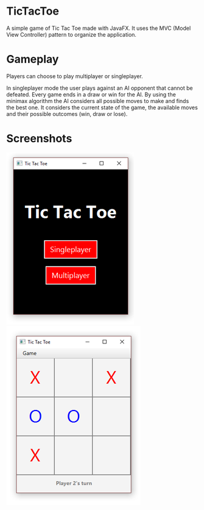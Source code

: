 # TicTacToe

A simple game of Tic Tac Toe made with JavaFX. It uses the MVC (Model View Controller) pattern to organize the application. 

# Gameplay
Players can choose to play multiplayer or singleplayer.

In singleplayer mode the user plays against an AI opponent that cannot be defeated. Every game ends in a draw or win for the AI. By using the minimax algorithm the AI considers all possible moves to make and finds the best one. It considers the current state of the game, the available moves and their possible outcomes (win, draw or lose). 
 
# Screenshots 

![Start screen](/screenshots/StartScreen.png?raw=true)
![Main screen](/screenshots/MainScreen.png?raw=true)